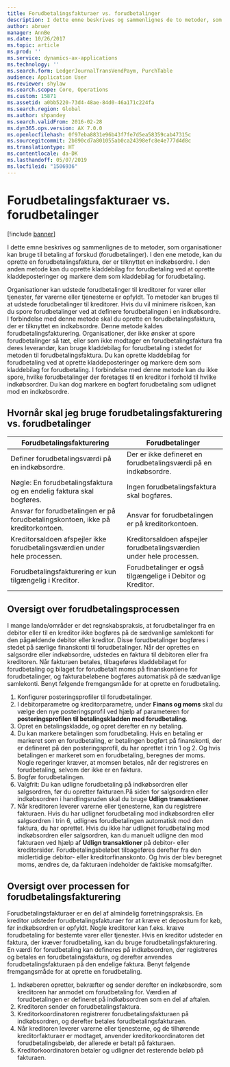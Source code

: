```yaml
---
title: Forudbetalingsfakturaer vs. forudbetalinger
description: I dette emne beskrives og sammenlignes de to metoder, som organisationer kan bruge til betaling af forskud (forudbetalinger). I den ene metode, kan du oprette en forudbetalingsfaktura, der er tilknyttet en indkøbsordre. I den anden metode kan du oprette kladdebilag for forudbetaling ved at oprette kladdeposteringer og markere dem som kladdebilag for forudbetaling.
author: abruer
manager: AnnBe
ms.date: 10/26/2017
ms.topic: article
ms.prod: ''
ms.service: dynamics-ax-applications
ms.technology: ''
ms.search.form: LedgerJournalTransVendPaym, PurchTable
audience: Application User
ms.reviewer: shylaw
ms.search.scope: Core, Operations
ms.custom: 15871
ms.assetid: a0bb5220-73d4-48ae-84d0-46a171c224fa
ms.search.region: Global
ms.author: shpandey
ms.search.validFrom: 2016-02-28
ms.dyn365.ops.version: AX 7.0.0
ms.openlocfilehash: 0f97eba8831e96b43f7fe7d5ea58359cab47315c
ms.sourcegitcommit: 2b890cd7a801055ab0ca24398efc8e4e777d4d8c
ms.translationtype: HT
ms.contentlocale: da-DK
ms.lasthandoff: 05/07/2019
ms.locfileid: "1506936"
---
```

# <a name="prepayment-invoices-vs-prepayments"></a>Forudbetalingsfakturaer vs. forudbetalinger

[!include [banner](../includes/banner.md)]

I dette emne beskrives og sammenlignes de to metoder, som organisationer kan bruge til betaling af forskud (forudbetalinger). I den ene metode, kan du oprette en forudbetalingsfaktura, der er tilknyttet en indkøbsordre. I den anden metode kan du oprette kladdebilag for forudbetaling ved at oprette kladdeposteringer og markere dem som kladdebilag for forudbetaling.

Organisationer kan udstede forudbetalinger til kreditorer for varer eller tjenester, før varerne eller tjenesterne er opfyldt. To metoder kan bruges til at udstede forudbetalinger til kreditorer. Hvis du vil minimere risikoen, kan du spore forudbetalinger ved at definere forudbetalingen i en indkøbsordre. I forbindelse med denne metode skal du oprette en forudbetalingsfaktura, der er tilknyttet en indkøbsordre. Denne metode kaldes forudbetalingsfakturering. Organisationer, der ikke ønsker at spore forudbetalinger så tæt, eller som ikke modtager en forudbetalingsfaktura fra deres leverandør, kan bruge kladdebilag for forudbetaling i stedet for metoden til forudbetalingsfaktura. Du kan oprette kladdebilag for forudbetaling ved at oprette kladdeposteringer og markere dem som kladdebilag for forudbetaling. I forbindelse med denne metode kan du ikke spore, hvilke forudbetalinger der foretages til en kreditor i forhold til hvilke indkøbsordrer. Du kan dog markere en bogført forudbetaling som udlignet mod en indkøbsordre.

## <a name="when-to-use-prepayment-invoicing-vs-prepayments"></a>Hvornår skal jeg bruge forudbetalingsfakturering vs. forudbetalinger

| Forudbetalingsfakturering                                                                | Forudbetalinger                                                              |
|-------------------------------------------------------------------------------------|--------------------------------------------------------------------------|
| Definer forudbetalingsværdi på en indkøbsordre.                                    | Der er ikke defineret en forudbetalingsværdi på en indkøbsordre.                    |
| Nøgle: En forudbetalingsfaktura og en endelig faktura skal bogføres.                       | Ingen forudbetalingsfaktura skal bogføres.                                    |
| Ansvar for forudbetalingen er på forudbetalingskontoen, ikke på kreditorkontoen. | Ansvar for forudbetalingen er på kreditorkontoen.                  |
| Kreditorsaldoen afspejler ikke forudbetalingsværdien under hele processen.     | Kreditorsaldoen afspejler forudbetalingsværdien under hele processen. |
| Forudbetalingsfakturering er kun tilgængelig i Kreditor.                         | Forudbetalinger er også tilgængelige i Debitor og Kreditor.    |

## <a name="overview-of-the-prepayment-process"></a>Oversigt over forudbetalingsprocessen
I mange lande/områder er det regnskabspraksis, at forudbetalinger fra en debitor eller til en kreditor ikke bogføres på de sædvanlige samlekonti for den pågældende debitor eller kreditor. Disse forudbetalinger bogføres i stedet på særlige finanskonti til forudbetalinger. Når der oprettes en salgsordre eller indkøbsordre, udstedes en faktura til debitoren eller fra kreditoren. Når fakturaen betales, tilbageføres kladdebilaget for forudbetaling og bilaget for forudbetalt moms på finanskontiene for forudbetalinger, og fakturabeløbene bogføres automatisk på de sædvanlige samlekonti. Benyt følgende fremgangsmåde for at oprette en forudbetaling.

1.  Konfigurer posteringsprofiler til forudbetalinger.
2.  I debitorparametre og kreditorparametre, under **Finans og moms** skal du vælge den nye posteringsprofil ved hjælp af parameteren for **posteringsprofilen til betalingskladden med forudbetaling**.
3.  Opret en betalingskladde, og opret derefter en ny betaling.
4.  Du kan markere betalingen som forudbetaling. Hvis en betaling er markeret som en forudbetaling, er betalingen bogført på finanskonti, der er defineret på den posteringsprofil, du har oprettet i trin 1 og 2. Og hvis betalingen er markeret som en forudbetaling, beregnes der moms. Nogle regeringer kræver, at momsen betales, når der registreres en forudbetaling, selvom der ikke er en faktura.
5.  Bogfør forudbetalingen.
6.  Valgfrit: Du kan udligne forudbetaling på indkøbsordren eller salgsordren, før du opretter fakturaen.På siden for salgsordren eller indkøbsordren i handlingsruden skal du bruge **Udlign transaktioner**.
7.  Når kreditoren leverer varerne eller tjenesterne, kan du registrere fakturaen. Hvis du har udlignet forudbetaling mod indkøbsordren eller salgsordren i trin 6, udlignes forudbetalingen automatisk mod den faktura, du har oprettet. Hvis du ikke har udlignet forudbetaling mod indkøbsordren eller salgsordren, kan du manuelt udligne den mod fakturaen ved hjælp af **Udlign transaktioner** på debitor- eller kreditorsider. Forudbetalingsbeløbet tilbageføres derefter fra den midlertidige debitor- eller kreditorfinanskonto. Og hvis der blev beregnet moms, ændres de, da fakturaen indeholder de faktiske momsafgifter.

## <a name="overview-of-the-prepayment-invoicing-process"></a>Oversigt over processen for forudbetalingsfakturering
Forudbetalingsfakturaer er en del af almindelig forretningspraksis. En kreditor udsteder forudbetalingsfakturaer for at kræve et depositum for køb, før indkøbsordren er opfyldt. Nogle kreditorer kan f.eks. kræve forudbetaling for bestemte varer eller tjenester. Hvis en kreditor udsteder en faktura, der kræver forudbetaling, kan du bruge forudbetalingsfakturering. En værdi for forudbetaling kan defineres på indkøbsordren, der registreres og betales en forudbetalingsfaktura, og derefter anvendes forudbetalingsfakturaen på den endelige faktura. Benyt følgende fremgangsmåde for at oprette en forudbetaling.

1.  Indkøberen opretter, bekræfter og sender derefter en indkøbsordre, som kreditoren har anmodet om forudbetaling for. Værdien af forudbetalingen er defineret på indkøbsordren som en del af aftalen.
2.  Kreditoren sender en forudbetalingsfaktura.
3.  Kreditorkoordinatoren registrerer forudbetalingsfakturaen på indkøbsordren, og derefter betales forudbetalingsfakturaen.
4.  Når kreditoren leverer varerne eller tjenesterne, og de tilhørende kreditorfakturaer er modtaget, anvender kreditorkoordinatoren det forudbetalingsbeløb, der allerede er betalt på fakturaen.
5.  Kreditorkoordinatoren betaler og udligner det resterende beløb på fakturaen.




